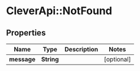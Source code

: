 # CleverApi::NotFound

## Properties
Name | Type | Description | Notes
------------ | ------------- | ------------- | -------------
**message** | **String** |  | [optional] 

